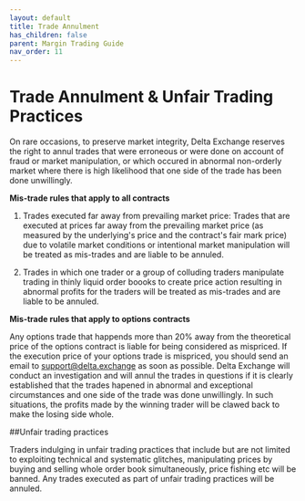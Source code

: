 ```yaml
---
layout: default
title: Trade Annulment
has_children: false
parent: Margin Trading Guide
nav_order: 11
---
```


# Trade Annulment & Unfair Trading Practices

On rare occasions, to preserve market integrity, Delta Exchange reserves the right to annul trades that were erroneous or were done on account of fraud or market manipulation, or which occured in abnormal non-orderly market where there is high likelihood that one side of the trade has been done unwillingly. 

**Mis-trade rules that apply to all contracts**
1. Trades executed far away from prevailing market price: Trades that are executed at prices far away from the prevailing market price (as measured by the underlying's price and the contract's fair mark price) due to volatile market conditions or intentional market manipulation will be treated as mis-trades and are liable to be annuled. 

2. Trades in which one trader or a group of colluding traders manipulate trading in thinly liquid order boooks to create price action resulting in abnormal profits for the traders will be treated as mis-trades and are liable to be annuled.


**Mis-trade rules that apply to options contracts**

Any options trade that happends more than 20% away from the theoretical price of the options contract is liable for being considered as mispriced. If the execution price of your options trade is mispriced, you should send an email to support@delta.exchange as soon as possible. Delta Exchange will conduct an investigation and will annul the trades in questions if it is clearly established that the trades hapened in abnormal and exceptional circumstances and one side of the trade was done unwillingly. In such situations, the profits made by the winning trader will be clawed back to make the losing side whole.

##Unfair trading practices

Traders indulging in unfair trading practices that include but are not limited to exploiting technical and systematic glitches, manipulating prices by buying and selling whole order book simultaneously, price fishing etc will be banned. Any trades executed as part of unfair trading practices will be annuled. 



